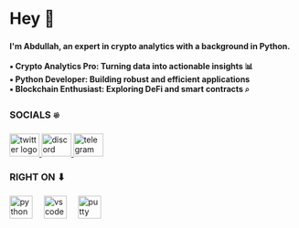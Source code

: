 <h1 align="left">Hey 👋</h1>

###

<h4 align="left">I'm Abdullah, an expert in crypto analytics with a background in Python.<br><br>▪ Crypto Analytics Pro: Turning data into actionable insights 📊<br>▪ Python Developer: Building robust and efficient applications </><br>▪ Blockchain Enthusiast: Exploring DeFi and smart contracts ⌕</h4>

###

<h3 align="left">SOCIALS 𔓘</h3>

###

<div align="left">
  <a href="https://x.com/replyyguy" target="_blank">
    <img src="https://raw.githubusercontent.com/maurodesouza/profile-readme-generator/master/src/assets/icons/social/twitter/default.svg" width="52" height="40" alt="twitter logo"  />
  </a>
  <a href="brc20." target="_blank">
    <img src="https://raw.githubusercontent.com/maurodesouza/profile-readme-generator/master/src/assets/icons/social/discord/default.svg" width="52" height="40" alt="discord logo"  />
  </a>
  <a href="https://t.me/ZKSYNCLAYER" target="_blank">
    <img src="https://raw.githubusercontent.com/maurodesouza/profile-readme-generator/master/src/assets/icons/social/telegram/default.svg" width="52" height="40" alt="telegram logo"  />
  </a>
</div>


<p align="left"></p>

###

<h3 align="left">RIGHT ON ⬇</h3>

###

<div align="left">
  <img src="https://cdn.jsdelivr.net/gh/devicons/devicon/icons/python/python-original.svg" height="40" alt="python logo"  />
  <img width="12" />
  <img src="https://cdn.jsdelivr.net/gh/devicons/devicon/icons/vscode/vscode-original.svg" height="40" alt="vscode logo"  />
  <img width="12" />
  <img src="https://cdn.jsdelivr.net/gh/devicons/devicon/icons/putty/putty-plain.svg" height="40" alt="putty logo" />
</div>
